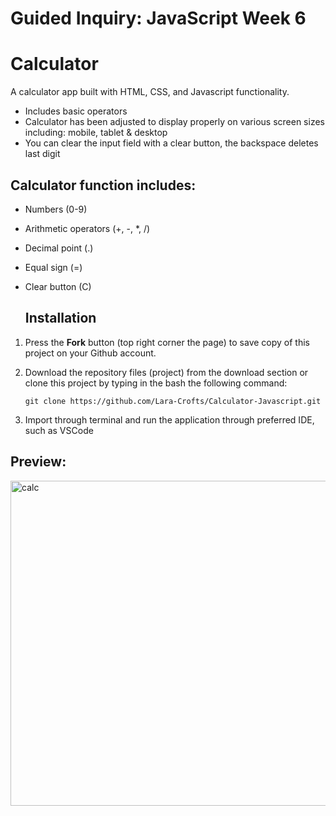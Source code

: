 # Guided Inquiry: JavaScript Week 6
# Calculator

A calculator app built with HTML, CSS, and Javascript functionality. 

- Includes basic operators 
- Calculator has been adjusted to display properly on various screen sizes including: mobile, tablet & desktop
- You can clear the input field with a clear button, the backspace deletes last digit




## Calculator function includes: 
- Numbers (0-9)
- Arithmetic operators (+, -, *, /)
- Decimal point (.)
- Equal sign (=)
- Clear button (C)

  ## Installation
1. Press the **Fork** button (top right corner the page) to save copy of this project on your Github account.

2. Download the repository files (project) from the download section or clone this project by typing in the bash the following command:

       git clone https://github.com/Lara-Crofts/Calculator-Javascript.git
4. Import through terminal and run the application through preferred IDE, such as VSCode


## Preview:

<img alt="calc" src="https://i.imgur.com/AKIctPg.png" width="520" />
